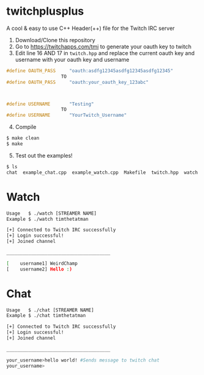 # twitchplusplus
A cool &amp; easy to use C++ Header(++) file for the Twitch IRC server

1) Download/Clone this repository
2) Go to https://twitchapps.com/tmi to generate your oauth key to twitch
3) Edit line 16 AND 17 in `twitch.hpp` and replace the current oauth key and username with your oauth key and username
```c++
#define OAUTH_PASS     "oauth:asdfg12345asdfg12345asdfg12345"
                    TO
#define OAUTH_PASS     "oauth:your_oauth_key_123abc"



#define USERNAME       "Testing"
                    TO
#define USERNAME       "YourTwitch_Username"
```
4) Compile
```bash
$ make clean
$ make
```
5) Test out the examples!
```bash
$ ls
chat  example_chat.cpp  example_watch.cpp  Makefile  twitch.hpp  watch
```

# Watch

```bash
Usage   $ ./watch [STREAMER NAME]
Example $ ./watch timthetatman

[+] Connected to Twitch IRC successfully
[+] Login successful!
[+] Joined channel

______________________________________

[    username1] WeirdChamp
[    username2] Hello :)
```

# Chat

```bash
Usage   $ ./chat [STREAMER NAME]
Example $ ./chat timthetatman

[+] Connected to Twitch IRC successfully
[+] Login successful!
[+] Joined channel

______________________________________

your_username>hello world! #Sends message to twitch chat
your_username>
```

